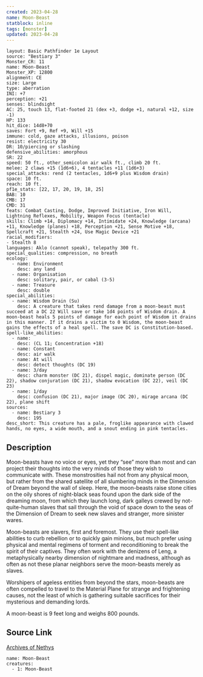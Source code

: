 ```yaml
---
created: 2023-04-28
name: Moon-Beast
statblock: inline
tags: [monster]
updated: 2023-04-28
---
```

```statblock
layout: Basic Pathfinder 1e Layout
source: "Bestiary 3"
Monster_CR: 11
name: Moon-Beast
Monster_XP: 12800
alignment: CE
size: Large
type: aberration
INI: +7
perception: +21
senses: blindsight
AC: 25, touch 13, flat-footed 21 (dex +3, dodge +1, natural +12, size -1)
HP: 133
hit_dice: 14d8+70
saves: Fort +9, Ref +9, Will +15
immune: cold, gaze attacks, illusions, poison
resist: electricity 30
DR: 10/piercing or slashing
defensive_abilities: amorphous
SR: 22
speed: 50 ft., other_semicolon air walk ft., climb 20 ft.
melee: 2 claws +15 (1d6+6), 4 tentacles +11 (1d6+3)
special_attacks: rend (2 tentacles, 1d6+9 plus Wisdom drain)
space: 10 ft.
reach: 10 ft.
pf1e_stats: [22, 17, 20, 19, 18, 25]
BAB: 10
CMB: 17
CMD: 31
feats: Combat Casting, Dodge, Improved Initiative, Iron Will, Lightning Reflexes, Mobility, Weapon Focus (tentacle)
skills: Climb +14, Diplomacy +14, Intimidate +24, Knowledge (arcana) +11, Knowledge (planes) +18, Perception +21, Sense Motive +18, Spellcraft +21, Stealth +24, Use Magic Device +21
racial_modifiers:
- Stealth 8
languages: Aklo (cannot speak), telepathy 300 ft.
special_qualities: compression, no breath
ecology:
  - name: Environment
    desc: any land
  - name: Organisation
    desc: solitary, pair, or cabal (3-5)
  - name: Treasure
    desc: double
special_abilities:
  - name: Wisdom Drain (Su)
    desc: A creature that takes rend damage from a moon-beast must succeed at a DC 22 Will save or take 1d4 points of Wisdom drain. A moon-beast heals 5 points of damage for each point of Wisdom it drains in this manner. If it drains a victim to 0 Wisdom, the moon-beast gains the effects of a heal spell. The save DC is Constitution-based.
spell-like_abilities:
  - name:
    desc: (CL 11; Concentration +18)
  - name: Constant
    desc: air walk
  - name: At will
    desc: detect thoughts (DC 19)
  - name: 3/day
    desc: charm monster (DC 21), dispel magic, dominate person (DC 22), shadow conjuration (DC 21), shadow evocation (DC 22), veil (DC 23)
  - name: 1/day
    desc: confusion (DC 21), major image (DC 20), mirage arcana (DC 22), plane shift
sources:
  - name: Bestiary 3
    desc: 195
desc_short: This creature has a pale, froglike appearance with clawed hands, no eyes, a wide mouth, and a snout ending in pink tentacles.
```
## Description
Moon-beasts have no voice or eyes, yet they “see” more than most and can project their thoughts into the very minds of those they wish to communicate with. These monstrosities hail not from any physical moon, but rather from the shared satellite of all slumbering minds in the Dimension of Dream beyond the wall of sleep. Here, the moon-beasts raise stone cities on the oily shores of night-black seas found upon the dark side of the dreaming moon, from which they launch long, dark galleys crewed by not-quite-human slaves that sail through the void of space down to the seas of the Dimension of Dream to seek new slaves and stranger, more sinister wares.

Moon-beasts are slavers, first and foremost. They use their spell-like abilities to curb rebellion or to quickly gain minions, but much prefer using physical and mental regimens of torment and reconditioning to break the spirit of their captives. They often work with the denizens of Leng, a metaphysically nearby dimension of nightmare and madness, although as often as not these planar neighbors serve the moon-beasts merely as slaves.

Worshipers of ageless entities from beyond the stars, moon-beasts are often compelled to travel to the Material Plane for strange and frightening causes, not the least of which is gathering suitable sacrifices for their mysterious and demanding lords.

A moon-beast is 9 feet long and weighs 800 pounds.
## Source Link
[Archives of Nethys](https://aonprd.com/MonsterDisplay.aspx?ItemName=Moon-Beast)
```encounter-table
name: Moon-Beast
creatures:
  - 1: Moon-Beast
```
